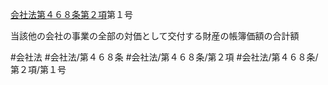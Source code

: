 [会社法第４６８条第２項](会社法＿＿＿＿第４６８条第２項)第１号

当該他の会社の事業の全部の対価として交付する財産の帳簿価額の合計額


#会社法
#会社法/第４６８条
#会社法/第４６８条/第２項
#会社法/第４６８条/第２項/第１号
